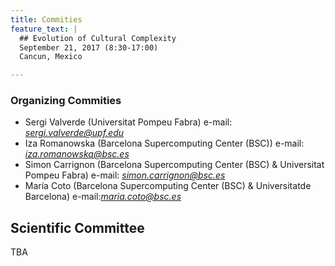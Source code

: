 ```yaml
---
title: Commities
feature_text: |
  ## Evolution of Cultural Complexity
  September 21, 2017 (8:30-17:00)
  Cancun, Mexico 

---
```



### Organizing Commities

-   Sergi Valverde (Universitat Pompeu Fabra)
e-mail:  *sergi.valverde@upf.edu*
-   Iza Romanowska (Barcelona Supercomputing Center (BSC)) 
e-mail: *iza.romanowska@bsc.es*
-   Simon Carrignon (Barcelona Supercomputing Center (BSC) & Universitat Pompeu Fabra) 
e-mail: *simon.carrignon@bsc.es*
-   María Coto (Barcelona Supercomputing Center (BSC) & Universitatde Barcelona)
e-mail:*maria.coto@bsc.es*


## Scientific Committee

TBA 

<!---

- Alex Bentley (University of Houston)
- Robert Boyd (Arizona State University) 
- Mark Collard (Simon Fraser University)
- Bernat Corominas-Murtra (Medical University of Vienna)
- Péter Erdi (Kalamazoo College) 
- Daniel Garcia Rivero (Universidad de Sevilla)
- Carl Lipo (California State University Long Beach) 
- Mike J. O'Brien (University of Missouri)
- Charles Perreault (Arizona State University)
- Stephen Shennan (University College London)


-->
